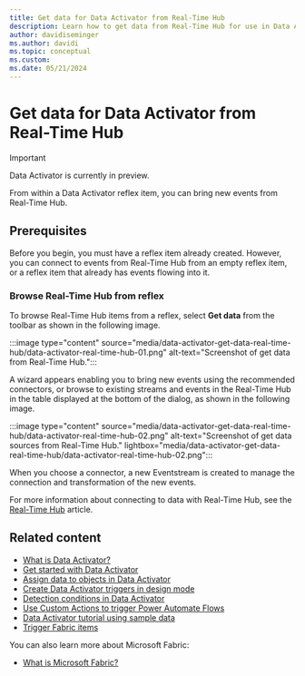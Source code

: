 ```yaml
---
title: Get data for Data Activator from Real-Time Hub
description: Learn how to get data from Real-Time Hub for use in Data Activator.
author: davidiseminger
ms.author: davidi
ms.topic: conceptual
ms.custom: 
ms.date: 05/21/2024
---
```


# Get data for Data Activator from Real-Time Hub

> [!IMPORTANT]
> Data Activator is currently in preview.

From within a Data Activator reflex item, you can bring new events from Real-Time Hub.

## Prerequisites

Before you begin, you must have a reflex item already created. However, you can connect to events from Real-Time Hub from an empty reflex item, or a reflex item that already has events flowing into it.

### Browse Real-Time Hub from reflex

To browse Real-Time Hub items from a reflex, select **Get data** from the toolbar as shown in the following image.

:::image type="content" source="media/data-activator-get-data-real-time-hub/data-activator-real-time-hub-01.png" alt-text="Screenshot of get data from Real-Time Hub.":::

A wizard appears enabling you to bring new events using the recommended connectors, or browse to existing streams and events in the Real-Time Hub in the table displayed at the bottom of the dialog, as shown in the following image.

:::image type="content" source="media/data-activator-get-data-real-time-hub/data-activator-real-time-hub-02.png" alt-text="Screenshot of get data sources from Real-Time Hub." lightbox="media/data-activator-get-data-real-time-hub/data-activator-real-time-hub-02.png":::

When you choose a connector, a new Eventstream is created to manage the connection and transformation of the new events.

For more information about connecting to data with Real-Time Hub, see the [Real-Time Hub](../real-time-hub/real-time-hub-overview.md) article.


## Related content

* [What is Data Activator?](data-activator-introduction.md)
* [Get started with Data Activator](data-activator-get-started.md)
* [Assign data to objects in Data Activator](data-activator-assign-data-objects.md)
* [Create Data Activator triggers in design mode](data-activator-create-triggers-design-mode.md)
* [Detection conditions in Data Activator](data-activator-detection-conditions.md)
* [Use Custom Actions to trigger Power Automate Flows](data-activator-trigger-power-automate-flows.md)
* [Data Activator tutorial using sample data](data-activator-tutorial.md)
* [Trigger Fabric items](data-activator-trigger-fabric-items.md)

You can also learn more about Microsoft Fabric:

* [What is Microsoft Fabric?](../get-started/microsoft-fabric-overview.md)
